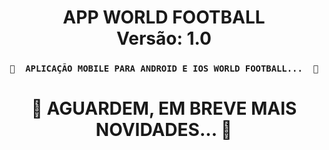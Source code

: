 <h1 align="center">
   APP WORLD FOOTBALL
    <br />
   Versão: 1.0
</h1>

<h3 align="center">

	🚧  APLICAÇÃO MOBILE PARA ANDROID E IOS WORLD FOOTBALL...  🚧
</h3>



<h1 align="center">
   🚧  AGUARDEM, EM BREVE MAIS NOVIDADES...  🚧
</h1>
